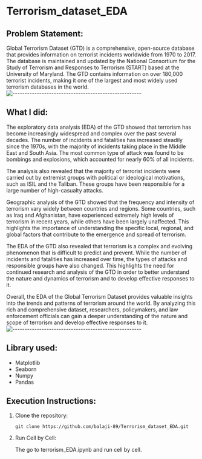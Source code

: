 # Terrorism_dataset_EDA

## Problem Statement:
Global Terrorism Dataset (GTD) is a comprehensive, open-source database that provides information on terrorist incidents worldwide from 1970 to 2017. The database is maintained and updated by the National Consortium for the Study of Terrorism and Responses to Terrorism (START) based at the University of Maryland. The GTD contains information on over 180,000 terrorist incidents, making it one of the largest and most widely used terrorism databases in the world.
![-----------------------------------------------------](https://raw.githubusercontent.com/andreasbm/readme/master/assets/lines/rainbow.png)

## What I did:
The exploratory data analysis (EDA) of the GTD showed that terrorism has become increasingly widespread and complex over the past several decades. The number of incidents and fatalities has increased steadily since the 1970s, with the majority of incidents taking place in the Middle East and South Asia. The most common type of attack was found to be bombings and explosions, which accounted for nearly 60% of all incidents.

The analysis also revealed that the majority of terrorist incidents were carried out by extremist groups with political or ideological motivations, such as ISIL and the Taliban. These groups have been responsible for a large number of high-casualty attacks.

Geographic analysis of the GTD showed that the frequency and intensity of terrorism vary widely between countries and regions. Some countries, such as Iraq and Afghanistan, have experienced extremely high levels of terrorism in recent years, while others have been largely unaffected. This highlights the importance of understanding the specific local, regional, and global factors that contribute to the emergence and spread of terrorism.

The EDA of the GTD also revealed that terrorism is a complex and evolving phenomenon that is difficult to predict and prevent. While the number of incidents and fatalities has increased over time, the types of attacks and responsible groups have also changed. This highlights the need for continued research and analysis of the GTD in order to better understand the nature and dynamics of terrorism and to develop effective responses to it.

Overall, the EDA of the Global Terrorism Dataset provides valuable insights into the trends and patterns of terrorism around the world. By analyzing this rich and comprehensive dataset, researchers, policymakers, and law enforcement officials can gain a deeper understanding of the nature and scope of terrorism and develop effective responses to it.
![-----------------------------------------------------](https://raw.githubusercontent.com/andreasbm/readme/master/assets/lines/rainbow.png)
## Library used:
- Matplotlib
- Seaborn
- Numpy
- Pandas

## Execution Instructions:

1. Clone the repository:

   ```
   git clone https://github.com/balaji-89/Terrorism_dataset_EDA.git
   ```
2. Run Cell by Cell:

     The go to terrorism_EDA.ipynb and run cell by cell.

